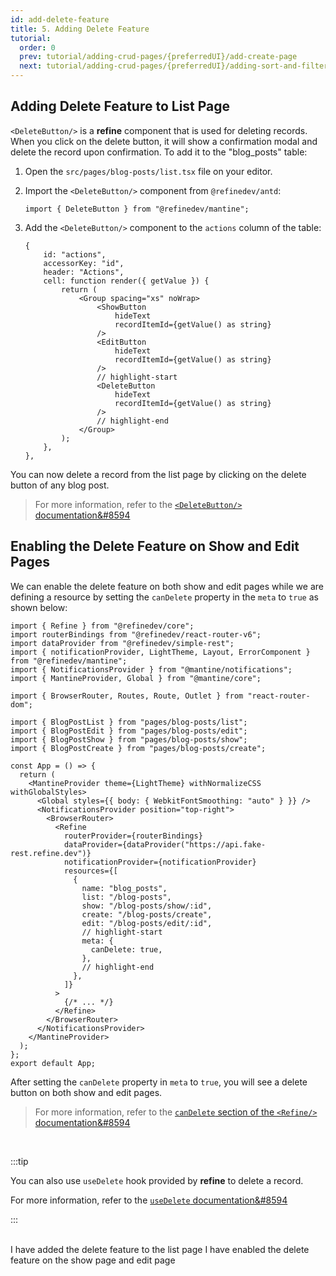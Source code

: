 ```yaml
---
id: add-delete-feature
title: 5. Adding Delete Feature
tutorial:
  order: 0
  prev: tutorial/adding-crud-pages/{preferredUI}/add-create-page
  next: tutorial/adding-crud-pages/{preferredUI}/adding-sort-and-filters
---
```


## Adding Delete Feature to List Page

`<DeleteButton/>` is a **refine** component that is used for deleting records. When you click on the delete button, it will show a confirmation modal and delete the record upon confirmation. To add it to the "blog_posts" table:

1.  Open the `src/pages/blog-posts/list.tsx` file on your editor.

2.  Import the `<DeleteButton/>` component from `@refinedev/antd`:

    ```tsx
    import { DeleteButton } from "@refinedev/mantine";
    ```

3.  Add the `<DeleteButton/>` component to the `actions` column of the table:

    ```tsx
    {
        id: "actions",
        accessorKey: "id",
        header: "Actions",
        cell: function render({ getValue }) {
            return (
                <Group spacing="xs" noWrap>
                    <ShowButton
                        hideText
                        recordItemId={getValue() as string}
                    />
                    <EditButton
                        hideText
                        recordItemId={getValue() as string}
                    />
                    // highlight-start
                    <DeleteButton
                        hideText
                        recordItemId={getValue() as string}
                    />
                    // highlight-end
                </Group>
            );
        },
    },
    ```

You can now delete a record from the list page by clicking on the delete button of any blog post.

> For more information, refer to the [`<DeleteButton/>` documentation&#8594](/docs/ui-integrations/mantine/components/buttons/delete-button/index)

## Enabling the Delete Feature on Show and Edit Pages

We can enable the delete feature on both show and edit pages while we are defining a resource by setting the `canDelete` property in the `meta` to `true` as shown below:

```tsx src="src/App.tsx"
import { Refine } from "@refinedev/core";
import routerBindings from "@refinedev/react-router-v6";
import dataProvider from "@refinedev/simple-rest";
import { notificationProvider, LightTheme, Layout, ErrorComponent } from "@refinedev/mantine";
import { NotificationsProvider } from "@mantine/notifications";
import { MantineProvider, Global } from "@mantine/core";

import { BrowserRouter, Routes, Route, Outlet } from "react-router-dom";

import { BlogPostList } from "pages/blog-posts/list";
import { BlogPostEdit } from "pages/blog-posts/edit";
import { BlogPostShow } from "pages/blog-posts/show";
import { BlogPostCreate } from "pages/blog-posts/create";

const App = () => {
  return (
    <MantineProvider theme={LightTheme} withNormalizeCSS withGlobalStyles>
      <Global styles={{ body: { WebkitFontSmoothing: "auto" } }} />
      <NotificationsProvider position="top-right">
        <BrowserRouter>
          <Refine
            routerProvider={routerBindings}
            dataProvider={dataProvider("https://api.fake-rest.refine.dev")}
            notificationProvider={notificationProvider}
            resources={[
              {
                name: "blog_posts",
                list: "/blog-posts",
                show: "/blog-posts/show/:id",
                create: "/blog-posts/create",
                edit: "/blog-posts/edit/:id",
                // highlight-start
                meta: {
                  canDelete: true,
                },
                // highlight-end
              },
            ]}
          >
            {/* ... */}
          </Refine>
        </BrowserRouter>
      </NotificationsProvider>
    </MantineProvider>
  );
};
export default App;
```

After setting the `canDelete` property in `meta` to `true`, you will see a delete button on both show and edit pages.

> For more information, refer to the [`canDelete` section of the `<Refine/>` documentation&#8594](/docs/core/refine-component/index#candelete)

<br/>

:::tip

You can also use `useDelete` hook provided by **refine** to delete a record.

For more information, refer to the [`useDelete` documentation&#8594](/docs/core/hooks/data/use-delete/index)

:::

<br/>

<Checklist>

<ChecklistItem id="add-delete-feature-mantine">
I have added the delete feature to the list page
</ChecklistItem>
<ChecklistItem id="add-delete-feature-mantine-2">
I have enabled the delete feature on the show page and edit page
</ChecklistItem>

</Checklist>
